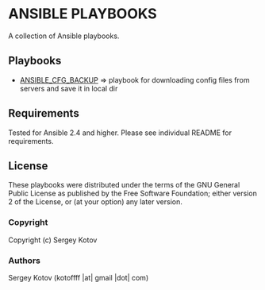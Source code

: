 ANSIBLE PLAYBOOKS
================

A collection of Ansible playbooks.

Playbooks
---------

  * [ANSIBLE_CFG_BACKUP](https://github.com/kotoffff/Ansible/tree/master/Playbooks/ANSIBLE_CFG_BACKUP) => playbook for downloading config files from servers and save it in local dir

Requirements
------------

Tested for Ansible 2.4 and higher. Please see individual README for requirements.

License
-------

These playbooks were distributed under the terms of the GNU General Public License as published by the Free Software Foundation; either version 2 of the License, or (at your option) any later version.

### Copyright

  Copyright (c) Sergey Kotov

### Authors

  Sergey Kotov
  (kotoffff |at| gmail |dot| com)